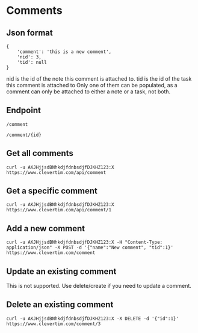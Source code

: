 Comments
========

Json format
-----------

    {
        'comment': 'this is a new comment',
        'nid': 3,
        'tid': null
    }

nid is the id of the note this comment is attached to.
tid is the id of the task this comment is attached to
Only one of them can be populated, as a comment can only be attached to either a note or a task, not both.

Endpoint
--------

    /comment

    /comment/{id}

Get all comments
----------------

    curl -u AKJHjjsdBNhkdjfdnbsdjfDJKHZ123:X https://www.clevertim.com/api/comment

Get a specific comment
----------------------

    curl -u AKJHjjsdBNhkdjfdnbsdjfDJKHZ123:X https://www.clevertim.com/api/comment/1

Add a new comment
-----------------

    curl -u AKJHjjsdBNhkdjfdnbsdjfDJKHZ123:X -H "Content-Type: application/json" -X POST -d '{"name":"New comment", "tid":1}' https://www.clevertim.com/comment

Update an existing comment
--------------------------

This is not supported.
Use delete/create if you need to update a comment.

Delete an existing comment
--------------------------

    curl -u AKJHjjsdBNhkdjfdnbsdjfDJKHZ123:X -X DELETE -d '{"id":1}' https://www.clevertim.com/comment/3